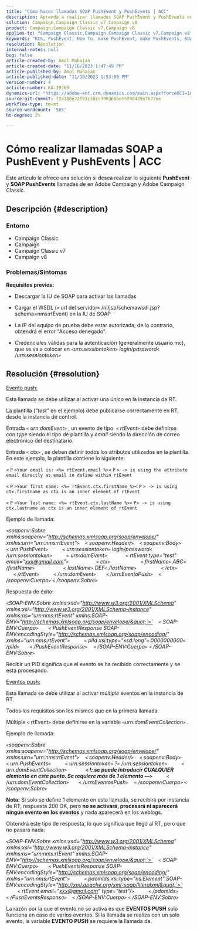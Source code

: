 ```yaml
---
title: "Cómo hacer llamadas SOAP PushEvent y PushEvents | ACC"
description: Aprenda a realizar llamadas SOAP PushEvent y PushEvents en Adobe Campaign y Adobe Campaign Classic.
solution: Campaign,Campaign Classic v7,Campaign v8
product: Campaign,Campaign Classic v7,Campaign v8
applies-to: "Campaign Classic,Campaign,Campaign Classic v7,Campaign v8"
keywords: "KCS, PushEvent, How To, make PushEvent, make PushEvents, SOAP calls, ACC, Adobe Campaign, Adobe Campaign Classic"
resolution: Resolution
internal-notes: null
bug: false
article-created-by: Amol Mahajan
article-created-date: "11/16/2023 1:47:49 PM"
article-published-by: Amol Mahajan
article-published-date: "11/16/2023 1:53:06 PM"
version-number: 4
article-number: KA-19369
dynamics-url: "https://adobe-ent.crm.dynamics.com/main.aspx?forceUCI=1&pagetype=entityrecord&etn=knowledgearticle&id=cfe729b7-8684-ee11-8179-6045bd0065b6"
source-git-commit: 72a188e72f93c10cc3983606e55200439e7677ee
workflow-type: tm+mt
source-wordcount: '565'
ht-degree: 2%

---
```


# Cómo realizar llamadas SOAP a PushEvent y PushEvents | ACC


Este artículo le ofrece una solución si desea realizar lo siguiente <b>PushEvent</b> y <b>SOAP PushEvents </b>llamadas de en Adobe Campaign y Adobe Campaign Classic.

## Descripción {#description}


### <b>Entorno</b>

- Campaign Classic
- Campaign
- Campaign Classic v7
- Campaign v8




### <b>Problemas/Síntomas </b>

<b>Requisitos previos:</b>

- Descargar la IU de SOAP para activar las llamadas

- Cargar el WSDL (`<` url del servidor`>` /nl/jsp/schemawsdl.jsp?schema=nms:rtEvent) en la IU de SOAP

- La IP del equipo de prueba debe estar autorizada; de lo contrario, obtendrá el error &quot;Acceso denegado&quot;.

- Credenciales válidas para la autenticación (generalmente usuario mc), que se va a colocar en *`<`urn:sessiontoken`>` login/password`<` /urn:sessiontoken`>`*




## Resolución {#resolution}


<u>Evento push:</u>

Esta llamada se debe utilizar al activar una *único* en la instancia de RT.

La plantilla (*&quot;test&quot;* en el ejemplo) debe publicarse correctamente en RT, desde la instancia de control.

Entrada `<` *urn:domEvent*`>` , un evento de tipo  `<` *rtEvent*`>`  debe definirse con *type* siendo el tipo de plantilla y *email* siendo la dirección de correo electrónico del destinatario.

Entrada `<` ctx`>` , se deben definir todos los atributos utilizados en la plantilla. En este ejemplo, la plantilla contiene lo siguiente:

`<` `P` `>Your email is: <%= rtEvent.email %><` `P` `> -> is using the attribute email directly as email in define within rtEvent`

`<` `P` `>Your first name: <%= rtEvent.ctx.firstName %><` `P` `> -> is using ctx.firstname as ctx is an inner element of rtEvent`

`<` `P` `>Your last name: <%= rtEvent.ctx.lastName %><` `P> -> is using ctx.lastname as ctx is an inner element of rtEvent`

Ejemplo de llamada:

*`<`soapenv:Sobre xmlns:soapenv=&quot;http://schemas.xmlsoap.org/soap/envelope/&quot; xmlns:urn=&quot;urn:nms:rtEvent&quot;`>`
   `<` soapenv:Header/`>`
   `<` soapenv:Body`>`
      `<` urn:PushEvent`>`
         `<` urn:sessiontoken`>` login/password`<` /urn:sessiontoken`>`
         `<` urn:domEvent`>`
            `<` rtEvent type=&quot;test&quot; email=&quot;xxx@gmail.com&quot;`>`  
                `<` ctx`>`
                    `<` firstName`>` ABC`<` /firstName`>`
                   `<` lastName`>` DEF`<` /lastName`>`
                `<` /ctx`>`
            `<` /rtEvent`>`
         `<` /urn:domEvent`>`
      `<` /urn:EventoPush`>`
   `<` /soapenv:Cuerpo`>`
`<` /soapenv:Sobre`>`*

Respuesta de éxito:

*`<`SOAP-ENV:Sobre xmlns:xsd=&quot;http://www.w3.org/2001/XMLSchema&quot; xmlns:xsi=&quot;http://www.w3.org/2001/XMLSchema-instance&quot; xmlns:ns=&quot;urn:nms:rtEvent&quot; xmlns:SOAP-ENV=&quot;http://schemas.xmlsoap.org/soap/envelope/&quot;`>`
   `<` SOAP-ENV:Cuerpo`>`
      `<` PushEventResponse SOAP-ENV:encodingStyle=&quot;http://schemas.xmlsoap.org/soap/encoding/&quot; xmlns=&quot;urn:nms:rtEvent&quot;`>`
         `<` plId xsi:type=&quot;xsd:long&quot;`>` 0000000000`<` /plId`>`
      `<` /PushEventResponse`>`
   `<` /SOAP-ENV:Cuerpo`>`
`<` /SOAP-ENV:Sobre`>`*

Recibir un PID significa que el evento se ha recibido correctamente y se está procesando.



<u>Eventos push:</u>

Esta llamada se debe utilizar al activar *múltiple* eventos en la instancia de RT.

Todos los requisitos son los mismos que en la primera llamada.

Múltiple `<` rtEvent`>`  debe definirse en la variable *`<`urn:domEventCollection`>` .*



Ejemplo de llamada:

*`<`soapenv:Sobre xmlns:soapenv=&quot;http://schemas.xmlsoap.org/soap/envelope/&quot; xmlns:urn=&quot;urn:nms:rtEvent&quot;`>`
   `<` soapenv:Header/`>`
   `<` soapenv:Body`>`
      `<` urn:PushEvents`>`
         `<` urn:sessiontoken`>` ?`<` /urn:sessiontoken`>`
         `<` urn:domEventCollection`>`
            <b>`<` !: se puede introducir CUALQUIER elemento en este punto. Se requiere más de 1 elemento —`>` </b>
         `<` /urn:domEventCollection`>`
      `<` /urn:EventosPush`>`
   `<` /soapenv:Cuerpo`>`
`<` /soapenv:Sobre`>`*

<b>Nota:</b> Si solo se define 1 elemento en esta llamada, se recibirá por instancia de RT, respuesta 200 OK, pero <b>no se activará, procesará ni aparecerá ningún evento en los eventos</b> y nada aparecerá en los weblogs.

Obtendrá este tipo de respuesta, lo que significa que llegó al RT, pero que no pasará nada:

*`<`SOAP-ENV:Sobre xmlns:xsd=&quot;http://www.w3.org/2001/XMLSchema&quot; xmlns:xsi=&quot;http://www.w3.org/2001/XMLSchema-instance&quot; xmlns:ns=&quot;urn:nms:rtEvent&quot; xmlns:SOAP-ENV=&quot;http://schemas.xmlsoap.org/soap/envelope/&quot;`>`
   `<` SOAP-ENV:Cuerpo`>`
      `<` PushEventsResponse SOAP-ENV:encodingStyle=&quot;http://schemas.xmlsoap.org/soap/encoding/&quot; xmlns=&quot;urn:nms:rtEvent&quot;`>`
         `<` pdomIds xsi:type=&quot;ns:Element&quot; SOAP-ENV:encodingStyle=&quot;http://xml.apache.org/xml-soap/literalxml&quot;`>`
            `<` rtEvent email=&quot;xxx@gmail.com&quot; type=&quot;test&quot;/`>`
         `<` /pdomIds`>`
      `<` /PushEventsResponse`>`
   `<` /SOAP-ENV:Cuerpo`>`
`<` /SOAP-ENV:Sobre`>`*

La razón por la que el evento no se activa es que <b>EVENTOS PUSH</b> solo funciona en caso de varios eventos. Si la llamada se realiza con un solo evento, la variable <b>EVENTO PUSH</b> se requiere la llamada de.
